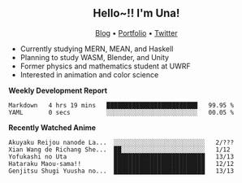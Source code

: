 <h2 align="center">
  Hello~!! I'm Una!
</h2>

<p align="center">
  <a href="https://anarchy.website/">Blog</a> &bull;
  <a href="https://una-ada.github.io/">Portfolio</a> &bull;
  <a href="https://twitter.com/xn__z7x">Twitter</a>
</p>

- Currently studying MERN, MEAN, and Haskell
- Planning to study WASM, Blender, and Unity
- Former physics and mathematics student at UWRF
- Interested in animation and color science

**Weekly Development Report**

<!--START_SECTION:waka-->

```text
Markdown   4 hrs 19 mins   █████████████████████████   99.95 %
YAML       0 secs          ░░░░░░░░░░░░░░░░░░░░░░░░░   00.05 %
```

<!--END_SECTION:waka-->

**Recently Watched Anime**

<!-- RECENT-ANIME:START -->

    Akuyaku Reijou nanode La...  ░░░░░░░░░░░░░░░░░░░░░░░░░   2/???
    Xian Wang de Richang She...  ██░░░░░░░░░░░░░░░░░░░░░░░   1/12
    Yofukashi no Uta             █████████████████████████   13/13
    Hataraku Maou-sama!!         █████████████████████████   12/12
    Genjitsu Shugi Yuusha no...  █████████████████████████   13/13
<!-- RECENT-ANIME:END -->
